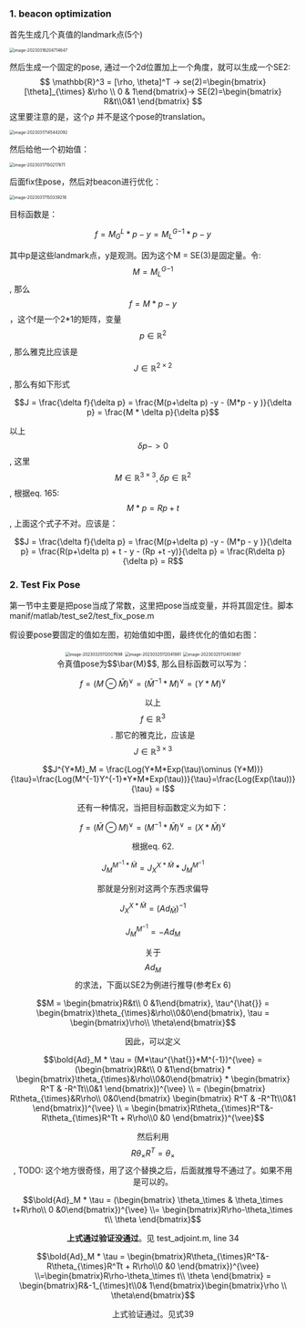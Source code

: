 ### 1. beacon optimization

首先生成几个真值的landmark点(5个)

<img src="/home/junwangcas/Documents/working/typora_imgs/2023/se2_test/image-20230316204714647.png" alt="image-20230316204714647" style="zoom: 50%;" />

然后生成一个固定的pose, 通过一个2d位置加上一个角度，就可以生成一个SE2:  
$$
\mathbb{R}^3 = [\rho, \theta]^T -> se(2)=\begin{bmatrix} [\theta]_{\times} &\rho \\ 0 & 1\end{bmatrix}-> SE(2)=\begin{bmatrix} R&t\\0&1 \end{bmatrix}
$$
这里要注意的是，这个$\rho$ 并不是这个pose的translation。

<img src="/home/junwangcas/Documents/working/typora_imgs/2023/se2_test/image-20230317145442092.png" alt="image-20230317145442092" style="zoom: 50%;" />

然后给他一个初始值：

<img src="/home/junwangcas/Documents/working/typora_imgs/2023/se2_test/image-20230317150217871.png" alt="image-20230317150217871" style="zoom:50%;" />

后面fix住pose，然后对beacon进行优化：

<img src="/home/junwangcas/Documents/working/typora_imgs/2023/se2_test/image-20230317150339218.png" alt="image-20230317150339218" style="zoom:50%;" />

目标函数是：

$$f = M_G^L*p - y = {M_L^G}^{-1}*p - y$$

其中p是这些landmark点，y是观测。因为这个M = SE(3)是固定量。令: $$M = {M_L^G}^{-1}$$, 那么$$f = M * p - y$$，这个f是一个2*1的矩阵，变量$$p\in \mathbb{R}^2$$, 那么雅克比应该是$$J \in \mathbb{R}^{2\times 2}$$, 那么有如下形式

$$J = \frac{\delta f}{\delta p} = \frac{M(p+\delta p) -y - (M*p - y )}{\delta p} = \frac{M * \delta p}{\delta p}$$

以上$$\delta p -> 0$$, 这里$$M\in \mathbb{R}^{3\times 3}, \delta p \in \mathbb{R}^2$$,  根据eq. 165: $$M * p = Rp + t$$, 上面这个式子不对。应该是：

$$J = \frac{\delta f}{\delta p} = \frac{M(p+\delta p) -y - (M*p - y )}{\delta p} = \frac{R(p+\delta p) + t - y - (Rp +t -y)}{\delta p} = \frac{R\delta p}{\delta p} = R$$



### 2. Test Fix Pose

第一节中主要是把pose当成了常数，这里把pose当成变量，并将其固定住。脚本manif/matlab/test_se2/test_fix_pose.m

假设要pose要固定的值如左图，初始值如中图，最终优化的值如右图：

<center>
<img src="/home/junwangcas/Documents/working/typora_imgs/2023/se2_test/image-20230325112007698.png" alt="image-20230325112007698" style="zoom:50%;" />
<img src="/home/junwangcas/Documents/working/typora_imgs/2023/se2_test/image-20230325112041881.png" alt="image-20230325112041881" style="zoom:50%;" />
    <img src="/home/junwangcas/Documents/working/typora_imgs/2023/se2_test/image-20230325112403687.png" alt="image-20230325112403687" style="zoom:50%;" />
<center>
令真值pose为$$\bar{M}$$, 那么目标函数可以写为：

$$f = ( M \ominus \bar{M})^{\vee} = (\bar{M}^{-1}*M)^{\vee} = (Y * M)^{\vee}$$

以上$$f\in \mathbb{R}^{3}$$.  那它的雅克比，应该是$$J\in \mathbb{R}^{3\times 3}$$

$$J^{Y*M}_M = \frac{Log(Y*M*Exp(\tau)\ominus (Y*M))}{\tau}=\frac{Log(M^{-1}Y^{-1}*Y*M*Exp(\tau))}{\tau}=\frac{Log(Exp(\tau))}{\tau} = I$$

还有一种情况，当把目标函数定义为如下：

$$f = (\bar{M}\ominus M)^{\vee} = (M^{-1}*\bar{M})^\vee = (X * \bar{M})^\vee$$

根据eq. 62.

$$J_M^{M^{-1} * \bar{M}} = J_{X}^{X*\bar{M}} * J_M^{M^{-1}}$$

那就是分别对这两个东西求偏导

$$J_{X}^{X*\bar{M}} = (Ad_\bar{M})^{-1}$$

$$J_M^{M^{-1}} = -Ad_M$$

关于$$Ad_M$$的求法，下面以SE2为例进行推导(参考Ex 6)

$$M = \begin{bmatrix}R&t\\ 0 &1\end{bmatrix}, \tau^{\hat{}} = \begin{bmatrix}\theta_{\times}&\rho\\0&0\end{bmatrix}, \tau = \begin{bmatrix}\rho\\ \theta\end{bmatrix}$$

因此，可以定义

$$\bold{Ad}_M * \tau = (M*\tau^{\hat{}}*M^{-1})^{\vee} = (\begin{bmatrix}R&t\\ 0 &1\end{bmatrix} * \begin{bmatrix}\theta_{\times}&\rho\\0&0\end{bmatrix} * \begin{bmatrix} R^T & -R^Tt\\0&1 \end{bmatrix})^{\vee} \\ = (\begin{bmatrix} R\theta_{\times}&R\rho\\ 0&0\end{bmatrix} \begin{bmatrix} R^T & -R^Tt\\0&1 \end{bmatrix})^{\vee} \\ = \begin{bmatrix}R\theta_{\times}R^T&-R\theta_{\times}R^Tt + R\rho\\0 &0 \end{bmatrix})^{\vee}$$

然后利用$$R\theta_{\times}R^T = \theta_\times$$,  TODO: 这个地方很奇怪，用了这个替换之后，后面就推导不通过了。如果不用是可以的。

$$\bold{Ad}_M * \tau  = (\begin{bmatrix} \theta_\times & \theta_\times t+R\rho\\ 0 &0\end{bmatrix})^{\vee} \\= \begin{bmatrix}R\rho-\theta_\times t\\ \theta \end{bmatrix}$$ 

**上式通过验证没通过**。见 test_adjoint.m, line 34

$$\bold{Ad}_M * \tau = \begin{bmatrix}R\theta_{\times}R^T&-R\theta_{\times}R^Tt + R\rho\\0 &0 \end{bmatrix})^{\vee} \\=\begin{bmatrix}R\rho-\theta_\times t\\ \theta \end{bmatrix} = \begin{bmatrix}R&-1_{\times}t\\0& 1\end{bmatrix}\begin{bmatrix}\rho \\ \theta\end{bmatrix}$$

上式验证通过。见式39

